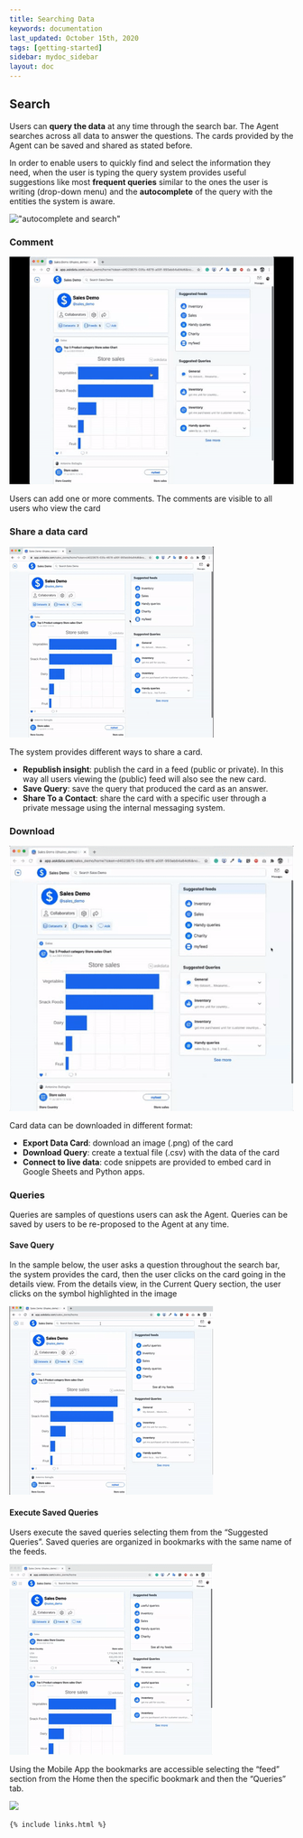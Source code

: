 ```yaml
---
title: Searching Data
keywords: documentation
last_updated: October 15th, 2020
tags: [getting-started]
sidebar: mydoc_sidebar
layout: doc
---
```


Search
------

Users can **query the data** at any time through the search bar. The Agent searches across all data to answer the questions. The cards provided by the Agent can be saved and shared as stated before.  


In order to enable users to quickly find and select the information they need, when the user is typing the query system provides useful suggestions like most **frequent queries** similar to the ones the user is writing (drop-down menu) and the **autocomplete** of the query with the entities the system is aware.

  
!["autocomplete and search"](media/search-data_searchbar.gif)

### Comment

!["adding comments to a card"](media/search-data_comments.gif)

Users can add one or more comments. The comments are visible to all users who view the card

  


### Share a data card

!["share a card"](media/share_card.gif)
 
The system provides different ways to share a card.


* **Republish insight**: publish the card in a feed (public or private). In this way all users viewing the (public) feed will also see the new card.
* **Save Query**: save the query that produced the card as an answer.
* **Share To a Contact**: share the card with a specific user through a private message using the internal messaging system.

### Download

!["download a card"](media/download_card.gif)

Card data can be downloaded in different format:


* **Export Data Card**: download an image (.png) of the card
* **Download Query**: create a textual file (.csv) with the data of the card
* **Connect to live data**: code snippets are provided to embed card in Google Sheets and Python apps.  


### Queries

Queries are samples of questions users can ask the Agent. Queries can be saved by users to be re-proposed to the Agent at any time.  


#### Save Query

In the sample below, the user asks a question throughout the search bar, the system provides the card, then the user clicks on the card going in the details view. From the details view, in the Current Query section, the user clicks on the symbol highlighted in the image

!["save query"](media/save_query.gif)  

#### Execute Saved Queries

Users execute the saved queries selecting them from the “Suggested Queries”. Saved queries are organized in bookmarks with the same name of the feeds. 

![](media/execute_query.gif)

Using the Mobile App the bookmarks are accessible selecting the “feed” section from the Home then the specific bookmark and then the “Queries” tab. 

![](https://uploads-ssl.webflow.com/5dff758010bfa7356f98e395/5f589e7423cb2f35dd8255bc_T1FBo6I3NPx5KAm1SSRl_ZBgSWNId66xqLJ0LpRHAc_wfvUDTRZamCjtgOFLWYwjBeCjHomS7WcgRPTkEWp_5LmZo_WQpGmtAklrM3JLpTlAzIYH_lwFgQ-1kE7AvaecR1L5ngmB.png)‍



    {% include links.html %}

    

